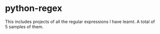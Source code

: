 # python-regex
This includes projects of all the regular expressions I have learnt. A total of 5 samples of them. 
